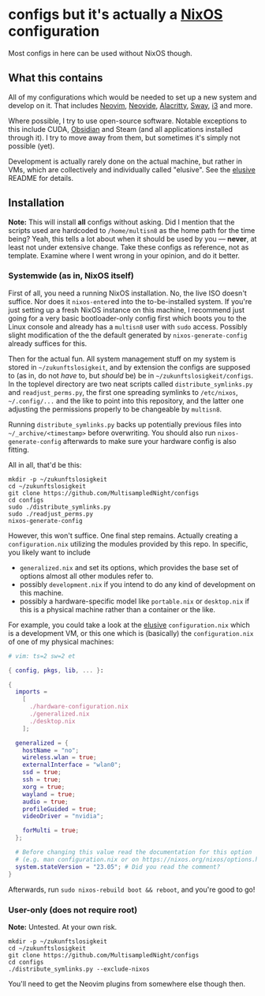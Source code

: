 # configs but it's actually a [NixOS](https://nixos.org) configuration

Most configs in here can be used without NixOS though.

## What this contains

All of my configurations which would be needed to set up a new system and develop on it. That includes [Neovim], [Neovide], [Alacritty], [Sway], [i3] and more.

Where possible, I try to use open-source software. Notable exceptions to this include CUDA, [Obsidian] and Steam (and all applications installed through it). I try to move away from them, but sometimes it's simply not possible (yet).

Development is actually rarely done on the actual machine, but rather in VMs, which are collectively and individually called "elusive". See the [elusive] README for details.

[Neovim]: https://neovim.io/
[Neovide]: https://neovide.dev/
[Alacritty]: https://alacritty.org/
[Sway]: https://alacritty.org/
[i3]: https://i3wm.org/
[Obsidian]: https://obsidian.md/

## Installation

**Note:** This will install **all** configs without asking. Did I mention that the scripts used are hardcoded to `/home/multisn8` as the home path for the time being? Yeah, this tells a lot about when it should be used by you — **never**, at least not under extensive change. Take these configs as reference, not as template. Examine where I went wrong in your opinion, and do it better.

### Systemwide (as in, NixOS itself)

First of all, you need a running NixOS installation. No, the live ISO doesn't suffice. Nor does it `nixos-enter`ed into the to-be-installed system. If you're just setting up a fresh NixOS instance on this machine, I recommend just going for a very basic bootloader-only config first which boots you to the Linux console and already has a `multisn8` user with `sudo` access. Possibly slight modification of the the default generated by `nixos-generate-config` already suffices for this.

Then for the actual fun. All system management stuff on my system is stored in `~/zukunftslosigkeit`, and by extension the configs are supposed to (as in, do not _have_ to, but _should_ be) be in `~/zukunftslosigkeit/configs`. In the toplevel directory are two neat scripts called `distribute_symlinks.py` and `readjust_perms.py`, the first one spreading symlinks to `/etc/nixos`, `~/.config/...` and the like to point into this repository, and the latter one adjusting the permissions properly to be changeable by `multisn8`.

Running `distribute_symlinks.py` backs up potentially previous files into `~/_archive/<timestamp>` before overwriting. You should also run `nixos-generate-config` afterwards to make sure your hardware config is also fitting.

All in all, that'd be this:

```console
mkdir -p ~/zukunftslosigkeit
cd ~/zukunftslosigkeit
git clone https://github.com/MultisampledNight/configs
cd configs
sudo ./distribute_symlinks.py
sudo ./readjust_perms.py
nixos-generate-config
```

However, this won't suffice. One final step remains. Actually creating a `configuration.nix` utilizing the modules provided by this repo. In specific, you likely want to include

- `generalized.nix` and set its options, which provides the base set of options almost all other modules refer to.
- possibly `development.nix` if you intend to do any kind of development on this machine.
- possibly a hardware-specific model like `portable.nix` or `desktop.nix` if this is a physical machine rather than a container or the like.

For example, you could take a look at the [elusive] `configuration.nix` which is a development VM, or this one which is (basically) the `configuration.nix` of one of my physical machines:

```nix
# vim: ts=2 sw=2 et

{ config, pkgs, lib, ... }:

{
  imports =
    [
      ./hardware-configuration.nix
      ./generalized.nix
      ./desktop.nix
    ];

  generalized = {
    hostName = "no";
    wireless.wlan = true;
    externalInterface = "wlan0";
    ssd = true;
    ssh = true;
    xorg = true;
    wayland = true;
    audio = true;
    profileGuided = true;
    videoDriver = "nvidia";

    forMulti = true;
  };

  # Before changing this value read the documentation for this option
  # (e.g. man configuration.nix or on https://nixos.org/nixos/options.html).
  system.stateVersion = "23.05"; # Did you read the comment?
}
```

Afterwards, run `sudo nixos-rebuild boot && reboot`, and you're good to go!

### User-only (does not require root)

**Note:** Untested. At your own risk.

```console
mkdir -p ~/zukunftslosigkeit
cd ~/zukunftslosigkeit
git clone https://github.com/MultisampledNight/configs
cd configs
./distribute_symlinks.py --exclude-nixos
```

You'll need to get the Neovim plugins from somewhere else though then.

[elusive]: ./nixos/elusive
